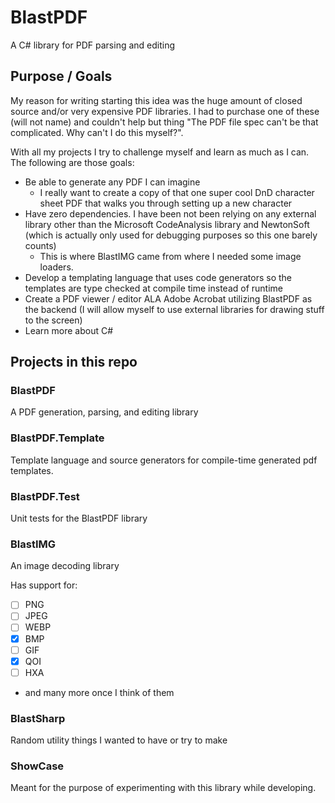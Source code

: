 # BlastPDF
A C# library for PDF parsing and editing

## Purpose / Goals

My reason for writing starting this idea was the huge amount of closed source and/or very expensive PDF libraries. 
I had to purchase one of these (will not name) and couldn't help but thing "The PDF file spec can't be that complicated. Why can't I do this myself?".

With all my projects I try to challenge myself and learn as much as I can.
The following are those goals:
- Be able to generate any PDF I can imagine
  - I really want to create a copy of that one super cool DnD character sheet PDF that walks you through setting up a new character
- Have zero dependencies. I have been not been relying on any external library other than the Microsoft CodeAnalysis library and NewtonSoft (which is actually only used for debugging purposes so this one barely counts)
  - This is where BlastIMG came from where I needed some image loaders. 
- Develop a templating language that uses code generators so the templates are type checked at compile time instead of runtime
- Create a PDF viewer / editor ALA Adobe Acrobat utilizing BlastPDF as the backend (I will allow myself to use external libraries for drawing stuff to the screen)
- Learn more about C#
## Projects in this repo

### BlastPDF

A PDF generation, parsing, and editing library

### BlastPDF.Template

Template language and source generators for compile-time generated pdf templates.

### BlastPDF.Test

Unit tests for the BlastPDF library

### BlastIMG

An image decoding library

Has support for:
- [ ] PNG
- [ ] JPEG
- [ ] WEBP
- [X] BMP
- [ ] GIF
- [X] QOI
- [ ] HXA
- and many more once I think of them

### BlastSharp

Random utility things I wanted to have or try to make

### ShowCase

Meant for the purpose of experimenting with this library while developing.
